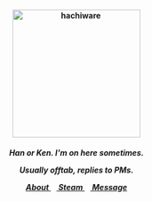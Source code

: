 <h4 align="center">
<img src="https://e.snmc.io/i/600/s/5e19a0ece9f8a56f48e4d038410ba032/13028871/g-dragon-ubermensch-Cover-Art.jpg"width="230" height="230" alt="hachiware">
<br>
</h4>
<h5 align="center">
  Han or Ken. I'm on here sometimes.
<p align> Usually offtab, replies to PMs. </p>
  
<a href=https://rentry.co/su> About </a>⠀<a href=https://steamcommunity.com/id/katocha/> Steam </a>⠀<a href=https://neospring.org/@gantz> Message </a>
